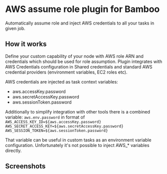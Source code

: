 # AWS assume role plugin for Bamboo

Automatically assume role and inject AWS credentials to all your tasks in given job.

## How it works

Define your custom capability of your node with AWS role ARN and credentials which should be used for role assumption.
Plugin integrates with AWS Credentials configuration in Shared credentials and standard AWS credential providers 
(environment variables, EC2 roles etc).

AWS credentials are injected as task context variables:
- aws.accessKey.password
- aws.secretAccessKey.password
- aws.sessionToken.password

Additionally to simplify integration with other tools there is a combined variable:
`aws.env.password` in format of `AWS_ACCESS_KEY_ID=${aws.accessKey.password} AWS_SECRET_ACCESS_KEY=${aws.secretAccessKey.password} AWS_SESSION_TOKEN=${aws.sessionToken.password}`

That variable can be useful in custom tasks as an environment variable configuration.
Unfortunately it's not possible to inject AWS_* variables directly.  

## Screenshots
